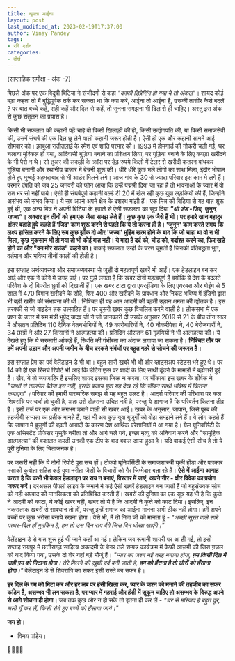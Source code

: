 ```yaml
---
title: घूमता आईना
layout: post
last_modified_at: 2023-02-19T17:37:00
author: Vinay Pandey
tags:
- रवि दर्शन
categories:
- दीर्घ
---
```

(साप्ताहिक समीक्षा - अंक -7)

पिछले अंक पर एक विदुषी बिटिया ने संजीदगी से कहा *"काफी डिप्रेसिंग हो गया ये तो अंकल"*। शायद कोई बड़ा कहता तो मैं बुद्धिपूर्वक तर्क कर सकता था कि क्या करें, आईना तो आईना है, उसकी तासीर कैसे बदलें ? पर बात बच्चे कहें, सही कहें और दिल से कहें, तो सुनना समझना भी दिल से ही चाहिए। अस्तु इस अंक से कुछ संतुलन का प्रयास है। 

किसी भी सफलता की कहानी पढ़ें चाहे वो किसी खिलाड़ी की हो, किसी उद्योगपति की, या किसी समाजसेवी की, उसमें संघर्ष की एक दिल छू लेने वाली कहानी जरूर होती है। ऐसी ही एक और कहानी सामने आई सोमवार को। झाबुआ रातीतलाई के रमेश एवं शांति परमार की। 1993 में होमगार्ड की नौकरी चली गई, घर चलाना मुश्किल हो गया, आदिवासी गुड़िया बनाने का प्रशिक्षण लिया, पर गुड़िया बनाने के लिए कपड़ा खरीदने के भी पैसे न थे। सो तुअर की लकड़ी के क्रॉस पर डेढ़ रुपये किलो में टेलर से खरीदी कतरन बांधकर गुड़िया बनानी और स्थानीय बाजार में बेचनी शुरू की। धीरे धीरे कुछ भले लोगों का साथ मिला, इंदौर भोपाल होते हुए मुम्बई अहमदाबाद से भी आर्डर मिलने लगे। आज गांव के 30 से ज्यादा परिवार इस काम मे लगे हैं। परमार दंपति को जब 25 जनवरी को फोन आया कि उन्हें पद्मश्री दिया जा रहा है तो भावनाओं के ज्वार में वो रात भर सो नहीं पाये। ऐसी ही संघर्षपूर्ण कहानी वर्ल्ड टी 20 में खेल रही कुछ युवा लड़कियों की हैं, जिन्होंने असंभव को संभव किया। ये सब अपने अपने क्षेत्र के दशरथ मांझी हैं। एक मित्र की बिटिया से यह बात शुरू हुई थी, एक अन्य मित्र ने अपनी बिटिया के हवाले से ऐसी सफलता का सूत्र दिया ***"थ्री जेड -जिद, जुनून, जज्बा"*। अक्सर इन तीनों को हम एक जैसा समझ लेते हैं। कुछ कुछ एक जैसे हैं भी। पर हमारे खान बहादुर अंतर बताते हुये कहते हैं 'जिद' काम शुरू करने से पहले कि ये तो करना ही है। 'जुनून' काम करते समय कि लक्ष्य हासिल करने के लिए सब कुछ झोंक दो और 'जज्बा' मुहिम खत्म होने के बाद  कि जो चाहा था वो न भी मिला, कुछ नुकसान भी हो गया तो भी कोई बात नही। ये माद्दा है दर्द को, चोट को, बर्दाश्त करने का, फिर खड़े होने का और "वन मोर राउंड" कहने का।** वाकई सफलता उन्ही के चरण चूमती है जिनकी प्रतिबद्धता भूत, वर्तमान और भविष्य तीनों कालों की होती है।

इस सप्ताह अर्थव्यवस्था और समाजव्यवस्था से जुड़ीं दो महत्वपूर्ण खबरें भी आईं। एक हेडलाइन बन कर आई और एक ने कोने मे जगह पाई। पर मुझे लगता है कि खबर दोनों महत्वपूर्ण हैं क्योंकि ये देश के बदलते परिवेश के दो विपरीत ध्रुवों को  दिखाती हैं। एक खबर टाटा द्वारा एयरइंडिया के लिए एयरबस और बोइंग से 5 साल में 470 विमान खरीदने के सौदे, फिर 400 और खरीदने के प्रावधान और निकट भविष्य में इंडिगो द्वारा भी बड़ी खरीद की संभावना की थी। निश्चित ही यह आम आदमी की बढ़ती उड़ान क्षमता की द्योतक है। इस तरक्की से जो बाइडेन तक उत्साहित हैं। पर दूसरी खबर कुछ विचलित करने वाली है। लोकसभा में एक प्रश्न के उत्तर में श्रम मंत्री भूपेंद्र यादव जी ने जो जानकारी दी उसके अनुसार  2019 से 21 के बीच तीन साल में औसतन प्रतिदिन 110 दैनिक वेतनभोगियों ने, 49 कारोबारियों ने, 40 नौकरीपेशा ने, 40 बेरोजगारों ने, 34 छात्रों ने और 27  किसानों ने आत्महत्या की। प्रतिदिन औसतन 61 गृहणियों ने भी आत्महत्या की। ये देखते हुए कि ये सरकारी आंकड़े हैं,  स्थिति की गंभीरता का अंदाज लगाया जा सकता है। **निश्चित तौर पर हमें अपनी उड़ान और अपनी जमीन के बीच दरकते संबंधों पर बहुत गहरे से सोचने की जरूरत है।** 

इस सप्ताह प्रेम का पर्व वेलेंटाइन डे भी था। बहुत सारी खबरें भी थीं और व्हाट्सअप स्टेटस भरे हुए थे। पर 14 को ही एक रिसर्च रिपोर्ट भी आई कि डेटिंग एप्स पर शादी के लिए साथी ढूंढने के मामलों में बढ़ोत्तरी हुई है। खैर, ये तो जगजाहिर है इसलिए शायद इसका जिक्र न करता, पर चौंकाया इस खबर के शीर्षक ने *"साथी से तालमेल बैठेगा इस नही, इसके बजाय युवा यह देख रहे कि जीवन साथी भविष्य में कितना कमाएगा"।*  परिवार की हमारी पारम्परिक समझ से यह बहुत उलट है। आदर्श परिवार की परिभाषा पर कल शिवरात्रि पर चर्चा हो चुकी है, अतः उसे दोहराना उचित नही है, परन्तु ये आगाज है कि परिवर्तन कितना तीव्र है। इसी तर्ज पर एक और लगभग डराने वाली सी खबर आई। खबर के अनुसार, जापान, जिसे पूरब की तहजीबी सभ्यता का प्रतीक मानते हैं, वहां भी अब कुछ युवा बुजुर्गों को बोझ समझने लगे हैं।  ये लोग कहते हैं कि जापान में बुज़ुर्गों की बढ़ती आबादी के कारण देश आर्थिक परेशानियों में आ गया है। येल यूनिवर्सिटी के एक असिस्टेंट प्रोफेसर युसुके नरीता तो और आगे चले गये, इच्छा मृत्यु को अनिवार्य करने और "सामूहिक आत्महत्या" की वकालत करती उनकी एक टीप के बाद बवाल आया हुआ है। यदि वाकई ऐसी सोच है तो ये पूरी दुनिया के लिए चिंताजनक है।
 
पर जरूरी नही कि ये दोनों रिपोर्ट पूरा सच हों। टोक्यो यूनिवर्सिटी के समाजशास्त्री युकी होंडा और पत्रकार मसाकी कुबोता सहित कई युवा नरीता जैसों के विचारों को गैर जिम्मेदार बता रहे हैं। **ऐसे में आईना आगाह करता है कि कभी भी केवल हेडलाइन पर राय न बनाएं, विस्तार में जाएं, अपने नीर - क्षीर विवेक का प्रयोग जरूर करें।** दरअसल पीपली लाइव के जमाने मे कई ऐसी खबरें हेडलाइन बन जाती हैं जो बहुसंख्यक सोच को नही अपवाद की मानसिकता को प्रतिबिंबित करती हैं। खबरों की दुनिया का एक सूत्र यह भी है कि कुत्ते ने आदमी को काटा, ये कोई खबर नही, खबर तो ये है कि आदमी ने कुत्ते को काट दिया। इसलिए, इन नकरात्मक खबरों से सावधान तो हों, परन्तु इन्हें  समाज का आईना मानना अभी ठीक नही होगा। हमें अपने बच्चों पर कुछ भरोसा बनाये रखना होगा। वैसे भी, मैं तो निदा जी को मानता हूं -
*"अच्छी सूरत वाले सारे पत्थर-दिल हों मुमकिन है,*
*हम तो उस दिन राय देंगे जिस दिन धोखा खाएंगे।"*

वेलेंटाइन डे से बात शुरू हुई थी जाने कहाँ आ गई। लेकिन जब रूमानी शायरी पर आ ही गई, तो इसी सप्ताह रायपुर में छत्तीसगढ़ साहित्य अकादमी के बैनर तले सम्पन्न कार्यक्रम में कैफ़ी आज़मी की जिस ग़ज़ल को याद किया गया, उसके दो शेर यहां बड़े मौजूं हैं।
*"प्यार का जश्न नई तरह मनाना होगा,*
***ग़म किसी दिल में सही ग़म को मिटाना होगा**।*
*तेरे मिलने की ख़ुशी दर्द बनी जाती है,*
***हम को हँसना है तो औरों को हँसाना होगा**।"*
वेलेंटाइन डे से शिवरात्रि का सफर इसी रास्ते का सफर है। 

**हर दिल के गम को मिटा कर और हर लब पर हंसी खिला कर, प्यार के जश्न को मनाने की तहजीब का सफर कठिन है, असम्भव भी लग सकता है, पर प्यार में गहराई और हंसी में सुकून चाहिए तो असम्भव के विरुद्ध अपने से आगे सोचना ही होगा।** जब तक कुछ और न हो सके तो इतना ही कर लें -
*"घर से मस्जिद है बहुत दूर, चलो यूँ कर लें,*
*किसी रोते हुए बच्चे को हँसाया जाये।"*

**जय हो।**

- विनय पांडेय।

🙏🌷🌷🙏


